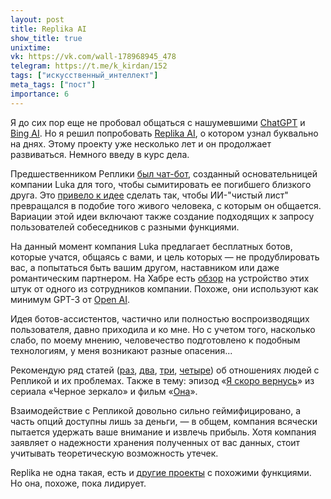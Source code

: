 ```yaml
---
layout: post
title: Replika AI
show_title: true
unixtime: 
vk: https://vk.com/wall-178968945_478
telegram: https://t.me/k_kirdan/152
tags: ["искусственный_интеллект"]
meta_tags: ["пост"]
importance: 6
---
```

Я до сих пор еще не пробовал общаться с нашумевшими [ChatGPT](https://openai.com/blog/chatgpt) и [Bing AI](https://www.bing.com/new). Но я решил попробовать [Replika AI](https://replika.ai/), о котором узнал буквально на днях. Этому проекту уже несколько лет и он продолжает развиваться. Немного введу в курс дела.

Предшественником Реплики [был чат-бот](https://www.theverge.com/a/luka-artificial-intelligence-memorial-roman-mazurenko-bot/), созданный основательницей компании Luka для того, чтобы сымитировать ее погибшего близкого друга. Это [привело к идее](https://qz.com/1698337/replika-this-app-is-trying-to-replicate-you) сделать так, чтобы ИИ-"чистый лист" превращался в подобие того живого человека, с которым он общается. Вариации этой идеи включают также создание подходящих к запросу пользователей собеседников с разными функциями.

На данный момент компания Luka предлагает бесплатных ботов, которые учатся, общаясь с вами, и цель которых — не продублировать вас, а попытаться быть вашим другом, наставником или даже романтическим партнером. На Хабре есть [обзор](https://habr.com/ru/post/540830/) на устройство этих штук от одного из сотрудников компании. Похоже, они используют как минимум GPT-3 от [Open AI](https://openai.com/).

Идея ботов-ассистентов, частично или полностью воспроизводящих пользователя, давно приходила и ко мне. Но с учетом того, насколько слабо, по моему мнению, человечество подготовлено к подобным технологиям, у меня возникают разные опасения...

Рекомендую ряд статей ([раз](https://futurism.com/ai-girlfriend-wife), [два](https://futurism.com/chatbot-abuse), [три](https://thenextweb.com/news/confused-replika-ai-users-are-standing-up-for-bots-trying-bang-the-algorithm), [четыре](https://theconversation.com/i-tried-the-replika-ai-companion-and-can-see-why-users-are-falling-hard-the-app-raises-serious-ethical-questions-200257)) об отношениях людей с Репликой и их проблемах. Также в тему: эпизод «[Я скоро вернусь](https://ru.wikipedia.org/wiki/%D0%AF_%D1%81%D0%BA%D0%BE%D1%80%D0%BE_%D0%B2%D0%B5%D1%80%D0%BD%D1%83%D1%81%D1%8C)» из сериала «Черное зеркало» и фильм «[Она](https://www.kinopoisk.ru/film/577488/)».

Взаимодействие с Репликой довольно сильно геймифицировано, а часть опций доступны лишь за деньги, — в общем, компания всячески пытается удержать ваше внимание и извлечь прибыль. Хотя компания заявляет о надежности хранения полученных от вас данных, стоит учитывать теоретическую возможность утечек.

Replika не одна такая, есть и [другие проекты](https://alternativeto.net/software/replika/) с похожими функциями. Но она, похоже, пока лидирует.